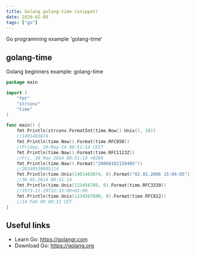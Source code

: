 ```yaml
---
title: Golang golang-time (snippet)
date: 2020-02-08
tags: ["go"]
---
```

Go programming example 'golang-time'


## golang-time

Golang beginners example: golang-time

```go
package main

import (
	"fmt"
	"strconv"
	"time"
)

func main() {
	fmt.Println(strconv.FormatInt(time.Now().Unix(), 10))
	//1401403874
	fmt.Println(time.Now().Format(time.RFC850))
	//Friday, 30-May-14 00:51:14 CEST
	fmt.Println(time.Now().Format(time.RFC1123Z))
	//Fri, 30 May 2014 00:51:14 +0200
	fmt.Println(time.Now().Format("20060102150405"))
	//20140530005114
	fmt.Println(time.Unix(1401403874, 0).Format("02.01.2006 15:04:05"))
	//30.05.2014 00:51:14
	fmt.Println(time.Unix(123456789, 0).Format(time.RFC3339))
	//1973-11-29T22:33:09+01:00
	fmt.Println(time.Unix(1234567890, 0).Format(time.RFC822))
	//14 Feb 09 00:31 CET
}

```

## Useful links

- Learn Go: https://golangr.com
- Download Go: https://golang.org
